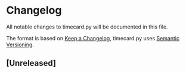# Changelog
All notable changes to timecard.py will be documented in this file.

The format is based on [Keep a Changelog](https://keepachangelog.com/en/1.0.0/),
timecard.py uses [Semantic Versioning](https://semver.org/spec/v2.0.0.html).

## [Unreleased]